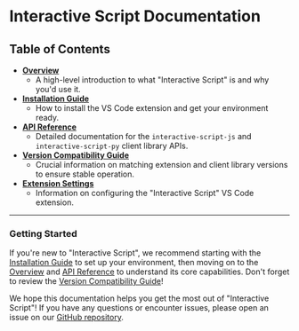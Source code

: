 # Interactive Script Documentation

## Table of Contents

* [**Overview**](overview.md)
    * A high-level introduction to what "Interactive Script" is and why you'd use it.
* [**Installation Guide**](installation.md)
    * How to install the VS Code extension and get your environment ready.
* [**API Reference**](api.md)
    * Detailed documentation for the `interactive-script-js` and `interactive-script-py` client library APIs.
* [**Version Compatibility Guide**](compatibility.md)
    * Crucial information on matching extension and client library versions to ensure stable operation.
* [**Extension Settings**](settings.md)
    * Information on configuring the "Interactive Script" VS Code extension.

---

### Getting Started

If you're new to "Interactive Script", we recommend starting with the [Installation Guide](installation.md) to set up your environment, then moving on to the [Overview](overview.md) and [API Reference](api.md) to understand its core capabilities. Don't forget to review the [Version Compatibility Guide](compatibility.md)!

We hope this documentation helps you get the most out of "Interactive Script"! If you have any questions or encounter issues, please open an issue on our [GitHub repository](https://github.com/andriy-viyatyk/interactive-script/issues).